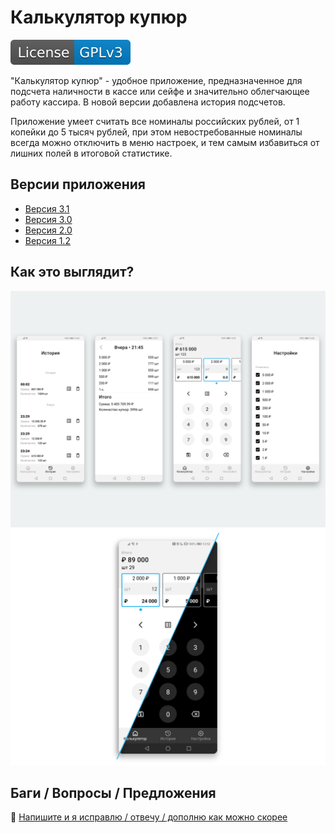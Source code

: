 # Калькулятор купюр
[![LICENSE](https://github.com/developer-kaczmarek/MoneyCalculator/blob/master/images/license-GPLv3-blue.svg)](https://github.com/developer-kaczmarek/MoneyCalculator/blob/master/LICENSE)

"Калькулятор купюр" - удобное приложение, предназначенное для подсчета наличности в кассе или сейфе и значительно облегчающее работу кассира. В новой версии добавлена история подсчетов.

Приложение умеет считать все номиналы российских рублей, от 1 копейки до 5 тысяч рублей, при этом невостребованные номиналы всегда можно отключить в меню настроек, и тем самым избавиться от лишних полей в итоговой статистике.

## Версии приложения
* [Версия 3.1](https://play.google.com/store/apps/details?id=kaczmarek.moneycalculator)
* [Версия 3.0](https://github.com/developer-kaczmarek/MoneyCalculator/releases/tag/v3.0)
* [Версия 2.0](https://github.com/developer-kaczmarek/MoneyCalculator/releases/tag/v2.0)
* [Версия 1.2](https://github.com/developer-kaczmarek/MoneyCalculator/blob/master/downloads/money_calculator_v1_2.apk)

## Как это выглядит?
![UI](https://github.com/developer-kaczmarek/MoneyCalculator/blob/master/images/UI_V3.png)
![UI_THEMES](https://github.com/developer-kaczmarek/MoneyCalculator/blob/master/images/UI_V3_THEMES.png)

## Баги / Вопросы /  Предложения

📧 [Напишите и я исправлю / отвечу / дополню как можно скорее](mailto:developer.kaczmarek@yandex.ru)
